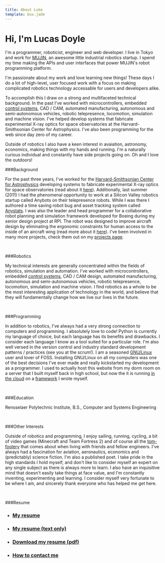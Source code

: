 ```yaml
---
title: About Luke
template: box.jade
---
```


<div class="jumbotron about-jumbotron">
  <h1>Hi, I'm Lucas Doyle</h1>
</div>

I'm a programmer, roboticist, engineer and web developer. I live in Tokyo and work for <a target="blank_" href="http://mujin.co.jp">MUJIN</a>, an awesome little industrial robotics startup. I spend my time making the APIs and user interfaces that power MUJIN's robot programming platform.

I'm passionate about my work and love learning new things! These days I do a lot of high-level, user focused work with a focus on making complicated robotics technology accessable for users and developers alike.

To accomplish this I draw on a strong and multifaceted technical background. In the past I've worked with microcontrollers, embedded [control systems](http://litec.rpi.edu/), CAD / CAM, automated manufacturing, autonomous and semi-autonomous vehicles, robotic telepresence, locomotion, simulation and machine vision. I've helped develop systems that fabricate experimental X-ray optics for space observatories at the Harvard-Smithsonian Center for Astrophysics. I've also been programming for the web since day zero of my career.

Outside of robotics I also have a keen interest in avaiation, astronomy, economics, making things with my hands and running. I'm a naturally curious individual and constantly have side projects going on. Oh and I love the outdoors!

<div class="hide">

###Background

For the past three years, I've worked for the [Harvard-Smithsonian Center for Astrophysics](http://www.cfa.harvard.edu/hea/) developing systems to fabricate experimental X-ray optics for space observatories (read about it [here](/projects/harvard.html)). Additionally, last summer (2011) I had the phenomenal opportunity to work at a Silicon Valley robotics startup called Anybots on their telepresence robots. While I was there I authored a time saving robot bug and asset tracking system called [Anystats](/projects/anybots.html). I was also the leader and head programmer for a collaborative robot planning and simulation framework developed for Boeing during my senior design project at RPI. The robot was designed to improve aircraft design by eliminating the ergonomic constraints for human access to the inside of an aircraft wing (read more about it [here](/projects/wingbox.html)). I've been involved in many more projects, check them out on my [projects page](/projects/index.html).

<br>

###Robotics

My technical interests are generally concentrated within the fields of robotics, simulation and automation. I've worked with microcontrollers, embedded [control systems](http://litec.rpi.edu/), CAD / CAM design, automated manufacturing, autonomous and semi-autonomous vehicles, robotic telepresence, locomotion, simulation and machine vision. I find robotics as a whole to be the most interesting application of technology in the world, and believe that they will fundamentally change how we live our lives in the future.

<br>

###Programming

In addition to robotics, I've always had a very strong connection to computers and programming. I absolutely love to code! Python is currently my language of choice, but each language has its benefits and drawbacks. I consider each language I know as a tool suited for a particular role. I'm also well versed in the version control and industry standard development patterns / practices (see you at the scrum!). I am a seasoned [GNU/Linux](http://www.debian.org/) user and lover of FOSS. Installing GNU/Linux on all my computers was one of the best decisions I've ever made and really kickstarted my development as a programmer. I used to actually host this website from my dorm room on a server that I built myself back in high school, but now the it is running [in the cloud](http://aws.amazon.com/) on a [framework](/projects/stonelinks.html) I wrote myself.

<br>

###Education

Rensselaer Polytechnic Institute, B.S., Computer and Systems Engineering

<br>

###Other Interests

Outside of robotics and programming, I enjoy sailing, running, cycling, a bit of video games (Minecraft and Team Fortress 2) and of course all the [tom-foolery](/img/me-camera.jpg) that comes about when living with friends and fellow engineers. I've always had a fascination for aviation, aeronautics, economics and (predictably) science fiction. I'm also a published poet. I take pride in the high standards I hold myself, and don't like to consider myself an expert on any single subject as there is always more to learn. I also have an inquisitive mind that doesn't easily take things at face value, and I'm constantly inventing, experimenting and learning. I consider myself very fortunate to be where I am, and sincerely thank everyone who has helped me get here.

<br>

###Resume

- <h3><a href="resume.html">My resume</a></h3>
- <h3><a href="/resume/lucas_doyle_resume.txt">My resume (text only)</a></h3>
- <h3><a href="/resume/lucas_doyle_resume.pdf">Download my resume (pdf)</a></h3>
- <h3><a href="contact.html">How to contact me</a></h3>

</div>
